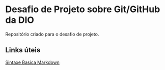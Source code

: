 # Desafio de Projeto sobre Git/GitHub da DIO
Repositório criado para o desafio de projeto.

## Links úteis

[Sintaxe Basica Markdown](https://www.markdownguide.org/basic-syntax/) 
